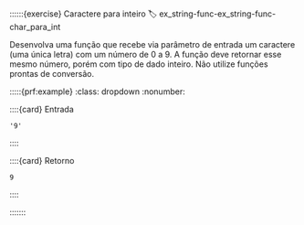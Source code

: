 ::::::{exercise} Caractere para inteiro
:label: ex_string-func-ex_string-func-char_para_int

Desenvolva uma função que recebe via parâmetro de entrada um caractere (uma única letra) com um número de 0 a 9. A função deve retornar esse mesmo número, porém com tipo de dado inteiro. Não utilize funções prontas de conversão.




:::::{prf:example}
:class: dropdown
:nonumber:

::::{card} Entrada
```
'9'
```
::::

::::{card} Retorno
```
9
```
::::

:::::::
